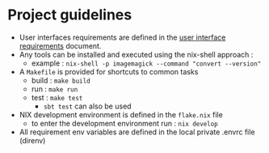 # Project guidelines

- User interfaces requirements are defined in the [user interface requirements](../docs/requirements.md) document.
- Any tools can be installed and executed using the nix-shell approach :
    - example : `nix-shell -p imagemagick --command "convert --version"`
- A `Makefile` is provided for shortcuts to common tasks
    - build : `make build`
    - run : `make run`
    - test : `make test`
      - `sbt test` can also be used 
- NIX development environment is defined in the `flake.nix` file
    - to enter the development environment run : `nix develop`
- All requirement env variables are defined in the local private .envrc file (direnv)